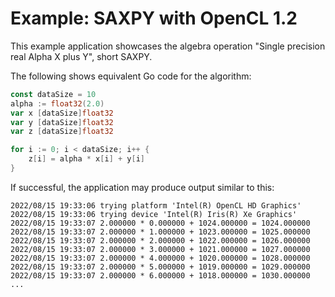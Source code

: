 # Example: SAXPY with OpenCL 1.2

This example application showcases the algebra operation "Single precision real Alpha X plus Y", short SAXPY.

The following shows equivalent Go code for the algorithm:
```go
const dataSize = 10
alpha := float32(2.0)
var x [dataSize]float32
var y [dataSize]float32
var z [dataSize]float32

for i := 0; i < dataSize; i++ {
    z[i] = alpha * x[i] + y[i]
}
```

If successful, the application may produce output similar to this:
```
2022/08/15 19:33:06 trying platform 'Intel(R) OpenCL HD Graphics'
2022/08/15 19:33:06 trying device 'Intel(R) Iris(R) Xe Graphics'
2022/08/15 19:33:07 2.000000 * 0.000000 + 1024.000000 = 1024.000000
2022/08/15 19:33:07 2.000000 * 1.000000 + 1023.000000 = 1025.000000
2022/08/15 19:33:07 2.000000 * 2.000000 + 1022.000000 = 1026.000000
2022/08/15 19:33:07 2.000000 * 3.000000 + 1021.000000 = 1027.000000
2022/08/15 19:33:07 2.000000 * 4.000000 + 1020.000000 = 1028.000000
2022/08/15 19:33:07 2.000000 * 5.000000 + 1019.000000 = 1029.000000
2022/08/15 19:33:07 2.000000 * 6.000000 + 1018.000000 = 1030.000000
...
```